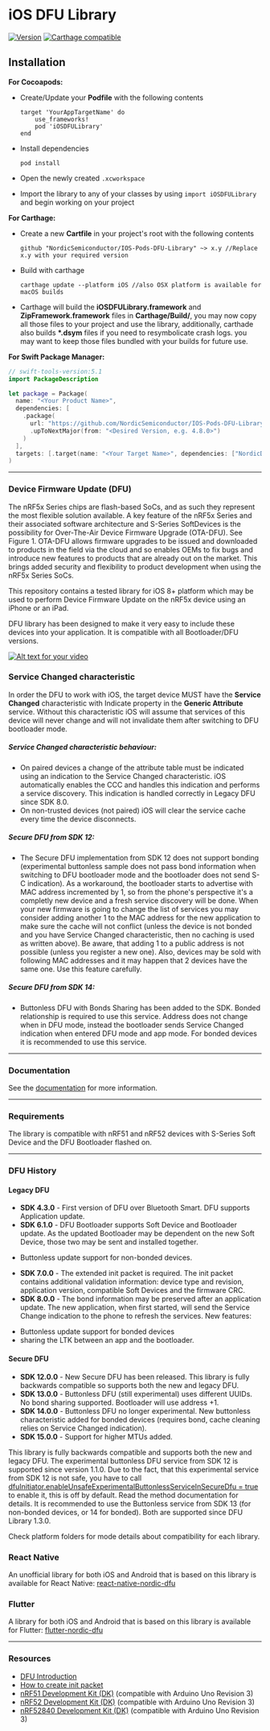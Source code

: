 # iOS DFU Library

[![Version](http://img.shields.io/cocoapods/v/iOSDFULibrary.svg)](http://cocoapods.org/pods/iOSDFULibrary)
[![Carthage compatible](https://img.shields.io/badge/Carthage-compatible-4BC51D.svg?style=flat)](https://github.com/Carthage/Carthage)

## Installation

**For Cocoapods:**

- Create/Update your **Podfile** with the following contents

    ```
    target 'YourAppTargetName' do
        use_frameworks!
        pod 'iOSDFULibrary'
    end
    ```

- Install dependencies

    ```
    pod install
    ```

- Open the newly created `.xcworkspace`

- Import the library to any of your classes by using `import iOSDFULibrary` and begin working on your project


**For Carthage:**

- Create a new **Cartfile** in your project's root with the following contents

    ```
    github "NordicSemiconductor/IOS-Pods-DFU-Library" ~> x.y //Replace x.y with your required version
    ```

- Build with carthage

    ```
    carthage update --platform iOS //also OSX platform is available for macOS builds
    ```

- Carthage will build the **iOSDFULibrary.framework** and **ZipFramework.framework** files in **Carthage/Build/**, 
you may now copy all those files to your project and use the library, additionally, carthade also builds **\*.dsym** files 
if you need to resymbolicate crash logs. you may want to keep those files bundled with your builds for future use.

**For Swift Package Manager:**

```swift
// swift-tools-version:5.1
import PackageDescription

let package = Package(
  name: "<Your Product Name>",
  dependencies: [
    .package(
      url: "https://github.com/NordicSemiconductor/IOS-Pods-DFU-Library", 
      .upToNextMajor(from: "<Desired Version, e.g. 4.8.0>")
    )
  ],
  targets: [.target(name: "<Your Target Name>", dependencies: ["NordicDFU"])]
)
```

---

### Device Firmware Update (DFU)

The nRF5x Series chips are flash-based SoCs, and as such they represent the most flexible solution available. 
A key feature of the nRF5x Series and their associated software architecture and S-Series SoftDevices is the 
possibility for Over-The-Air Device Firmware Upgrade (OTA-DFU). See Figure 1. 
OTA-DFU allows firmware upgrades to be issued and downloaded to products in the field via the cloud and so
enables OEMs to fix bugs and introduce new features to products that are already out on the market. 
This brings added security and flexibility to product development when using the nRF5x Series SoCs.

This repository contains a tested library for iOS 8+ platform which may be used to perform Device Firmware Update 
on the nRF5x device using an iPhone or an iPad.

DFU library has been designed to make it very easy to include these devices into your application. 
It is compatible with all Bootloader/DFU versions.

[![Alt text for your video](http://img.youtube.com/vi/LdY2m_bZTgE/0.jpg)](http://youtu.be/LdY2m_bZTgE)

### Service Changed characteristic

In order the DFU to work with iOS, the target device MUST have the **Service Changed** characteristic with 
Indicate property in the **Generic Attribute** service. Without this characteristic iOS will assume that services of
this device will never change and will not invalidate them after switching to DFU bootloader mode.

##### Service Changed characteristic behaviour:

- On paired devices a change of the attribute table must be indicated using an indication to the Service Changed characteristic. 
iOS automatically enables the CCC and handles this indication and performs a service discovery. 
This indication is handled correctly in Legacy DFU since SDK 8.0.
- On non-trusted devices (not paired) iOS will clear the service cache every time the device disconnects.

##### Secure DFU from SDK 12:

- The Secure DFU implementation from SDK 12 does not support bonding (experimental buttonless sample does not 
pass bond information when switching to DFU bootloader mode and the bootloader does not send S-C indication). 
As a workaround, the bootloader starts to advertise with MAC address incremented by 1, so from the phone's perspective 
it's a completly new device and a fresh service discovery will be done. When your new firmware is going to change 
the list of services you may consider adding another 1 to the MAC address for the new application to make sure 
the cache will not conflict (unless the device is not bonded and you have Service Changed characteristic, then no 
caching is used as written above). Be aware, that adding 1 to a public address is not possible (unless you register a new one). 
Also, devices may be sold with following MAC addresses and it may happen that 2 devices have the same one. 
Use this feature carefully.

##### Secure DFU from SDK 14:

- Buttonless DFU with Bonds Sharing has been added to the SDK. Bonded relationship is required to use
this service. Address does not change when in DFU mode, instead the bootloader sends Service Changed
indication when entered DFU mode and app mode. For bonded devices it is recommended to use this service.

---

### Documentation

See the [documentation](documentation.md) for more information.

---

### Requirements

The library is compatible with nRF51 and nRF52 devices with S-Series Soft Device and the DFU Bootloader flashed on. 

---

### DFU History

#### Legacy DFU

* **SDK 4.3.0** - First version of DFU over Bluetooth Smart. DFU supports Application update.
* **SDK 6.1.0** - DFU Bootloader supports Soft Device and Bootloader update. As the updated Bootloader may be dependent on the new Soft Device, those two may be sent and installed together.

- Buttonless update support for non-bonded devices.

* **SDK 7.0.0** - The extended init packet is required. The init packet contains additional validation information: device type and revision, application version, compatible Soft Devices and the firmware CRC.
* **SDK 8.0.0** - The bond information may be preserved after an application update. The new application, when first started, will send the Service Change indication to the phone to refresh the services. New features:

- Buttonless update support for bonded devices 
- sharing the LTK between an app and the bootloader.

#### Secure DFU

* **SDK 12.0.0** - New Secure DFU has been released. This library is fully backwards compatible so supports both the new and legacy DFU.
* **SDK 13.0.0** - Buttonless DFU (still experimental) uses different UUIDs. No bond sharing supported. Bootloader will use address +1.
* **SDK 14.0.0** - Buttonless DFU no longer experimental. New buttonless characteristic added for bonded devices (requires bond, cache cleaning relies on Service Changed indication).
* **SDK 15.0.0** - Support for higher MTUs added.

This library is fully backwards compatible and supports both the new and legacy DFU. The experimental buttonless DFU service from SDK 12 is supported since version 1.1.0. Due to the fact, that this experimental service from SDK 12 is not safe, you have to call [dfuInitiator.enableUnsafeExperimentalButtonlessServiceInSecureDfu = true](https://github.com/NordicSemiconductor/IOS-Pods-DFU-Library/blob/master/iOSDFULibrary/Classes/Implementation/DFUServiceInitiator.swift#L196) to enable it, this is off by default. Read the method documentation for details. It is recommended to use the Buttonless service from SDK 13 (for non-bonded devices, or 14 for bonded). Both are supported since DFU Library 1.3.0.

Check platform folders for mode details about compatibility for each library.

### React Native

An unofficial library for both iOS and Android that is based on this library is available for React Native: [react-native-nordic-dfu](https://github.com/Pilloxa/react-native-nordic-dfu)

### Flutter

A library for both iOS and Android that is based on this library is available for Flutter: 
[flutter-nordic-dfu](https://github.com/fengqiangboy/flutter-nordic-dfu) 

---

### Resources

- [DFU Introduction](https://www.nordicsemi.com/DocLib/Content/SDK_Doc/nRF5_SDK/v15-2-0/lib_bootloader_modules "Documentation")
- [How to create init packet](https://www.nordicsemi.com/DocLib/Content/SDK_Doc/nRF5_SDK/v15-2-0/lib_bootloader_dfu_validation?320#lib_bootloader_dfu_init "Init packet")
- [nRF51 Development Kit (DK)](https://www.nordicsemi.com/Software-and-Tools/Development-Kits/nRF51-DK "nRF51 DK") (compatible with Arduino Uno Revision 3)
- [nRF52 Development Kit (DK)](https://www.nordicsemi.com/Software-and-Tools/Development-Kits/nRF52-DK "nRF52 DK") (compatible with Arduino Uno Revision 3)
- [nRF52840 Development Kit (DK)](https://www.nordicsemi.com/Software-and-Tools/Development-Kits/nRF52840-DK "nRF52840 DK") (compatible with Arduino Uno Revision 3)


